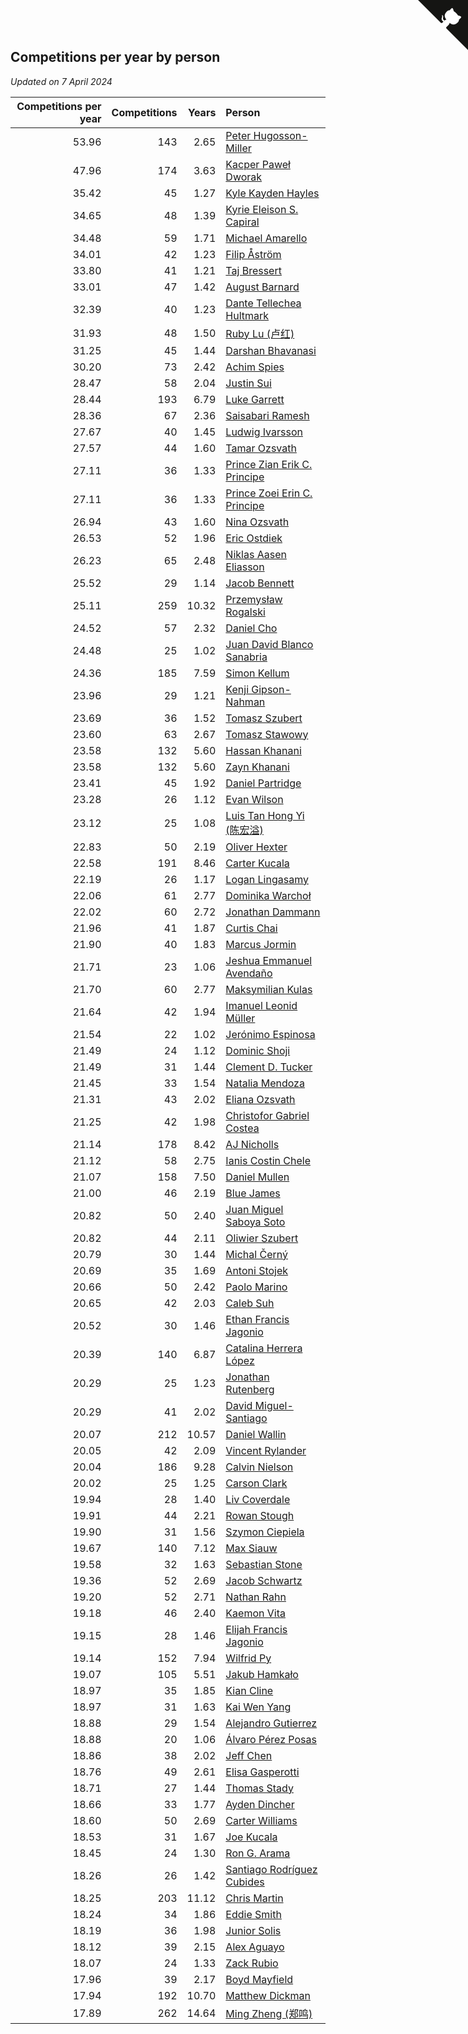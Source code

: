 ## Competitions per year by person

*Updated on  7 April 2024*

| Competitions per year | Competitions | Years | Person |
| ---: | ---: | ---: | :--- |
| 53.96 | 143 | 2.65 | [Peter Hugosson-Miller](https://www.worldcubeassociation.org/persons/2021HUGO01) |
| 47.96 | 174 | 3.63 | [Kacper Paweł Dworak](https://www.worldcubeassociation.org/persons/2020DWOR01) |
| 35.42 | 45 | 1.27 | [Kyle Kayden Hayles](https://www.worldcubeassociation.org/persons/2022HAYL02) |
| 34.65 | 48 | 1.39 | [Kyrie Eleison S. Capiral](https://www.worldcubeassociation.org/persons/2022CAPI02) |
| 34.48 | 59 | 1.71 | [Michael Amarello](https://www.worldcubeassociation.org/persons/2022AMAR09) |
| 34.01 | 42 | 1.23 | [Filip Åström](https://www.worldcubeassociation.org/persons/2023ASTR01) |
| 33.80 | 41 | 1.21 | [Taj Bressert](https://www.worldcubeassociation.org/persons/2023BRES01) |
| 33.01 | 47 | 1.42 | [August Barnard](https://www.worldcubeassociation.org/persons/2022BARN21) |
| 32.39 | 40 | 1.23 | [Dante Tellechea Hultmark](https://www.worldcubeassociation.org/persons/2023HULT01) |
| 31.93 | 48 | 1.50 | [Ruby Lu (卢红)](https://www.worldcubeassociation.org/persons/2022LURU01) |
| 31.25 | 45 | 1.44 | [Darshan Bhavanasi](https://www.worldcubeassociation.org/persons/2022BHAV01) |
| 30.20 | 73 | 2.42 | [Achim Spies](https://www.worldcubeassociation.org/persons/2021SPIE01) |
| 28.47 | 58 | 2.04 | [Justin Sui](https://www.worldcubeassociation.org/persons/2022SUIJ01) |
| 28.44 | 193 | 6.79 | [Luke Garrett](https://www.worldcubeassociation.org/persons/2017GARR05) |
| 28.36 | 67 | 2.36 | [Saisabari Ramesh](https://www.worldcubeassociation.org/persons/2021RAME01) |
| 27.67 | 40 | 1.45 | [Ludwig Ivarsson](https://www.worldcubeassociation.org/persons/2022IVAR01) |
| 27.57 | 44 | 1.60 | [Tamar Ozsvath](https://www.worldcubeassociation.org/persons/2022OZSV04) |
| 27.11 | 36 | 1.33 | [Prince Zian Erik C. Principe](https://www.worldcubeassociation.org/persons/2022PRIN08) |
| 27.11 | 36 | 1.33 | [Prince Zoei Erin C. Principe](https://www.worldcubeassociation.org/persons/2022PRIN09) |
| 26.94 | 43 | 1.60 | [Nina Ozsvath](https://www.worldcubeassociation.org/persons/2022OZSV03) |
| 26.53 | 52 | 1.96 | [Eric Ostdiek](https://www.worldcubeassociation.org/persons/2022OSTD01) |
| 26.23 | 65 | 2.48 | [Niklas Aasen Eliasson](https://www.worldcubeassociation.org/persons/2021ELIA01) |
| 25.52 | 29 | 1.14 | [Jacob Bennett](https://www.worldcubeassociation.org/persons/2023BENN04) |
| 25.11 | 259 | 10.32 | [Przemysław Rogalski](https://www.worldcubeassociation.org/persons/2013ROGA02) |
| 24.52 | 57 | 2.32 | [Daniel Cho](https://www.worldcubeassociation.org/persons/2021CHOD01) |
| 24.48 | 25 | 1.02 | [Juan David Blanco Sanabria](https://www.worldcubeassociation.org/persons/2023SANA04) |
| 24.36 | 185 | 7.59 | [Simon Kellum](https://www.worldcubeassociation.org/persons/2016KELL12) |
| 23.96 | 29 | 1.21 | [Kenji Gipson-Nahman](https://www.worldcubeassociation.org/persons/2023GIPS01) |
| 23.69 | 36 | 1.52 | [Tomasz Szubert](https://www.worldcubeassociation.org/persons/2022SZUB02) |
| 23.60 | 63 | 2.67 | [Tomasz Stawowy](https://www.worldcubeassociation.org/persons/2021STAW01) |
| 23.58 | 132 | 5.60 | [Hassan Khanani](https://www.worldcubeassociation.org/persons/2018KHAN26) |
| 23.58 | 132 | 5.60 | [Zayn Khanani](https://www.worldcubeassociation.org/persons/2018KHAN28) |
| 23.41 | 45 | 1.92 | [Daniel Partridge](https://www.worldcubeassociation.org/persons/2022PART02) |
| 23.28 | 26 | 1.12 | [Evan Wilson](https://www.worldcubeassociation.org/persons/2023WILS11) |
| 23.12 | 25 | 1.08 | [Luis Tan Hong Yi (陈宏溢)](https://www.worldcubeassociation.org/persons/2023YILU01) |
| 22.83 | 50 | 2.19 | [Oliver Hexter](https://www.worldcubeassociation.org/persons/2022HEXT01) |
| 22.58 | 191 | 8.46 | [Carter Kucala](https://www.worldcubeassociation.org/persons/2015KUCA01) |
| 22.19 | 26 | 1.17 | [Logan Lingasamy](https://www.worldcubeassociation.org/persons/2023LING02) |
| 22.06 | 61 | 2.77 | [Dominika Warchoł](https://www.worldcubeassociation.org/persons/2021WARC01) |
| 22.02 | 60 | 2.72 | [Jonathan Dammann](https://www.worldcubeassociation.org/persons/2021DAMM01) |
| 21.96 | 41 | 1.87 | [Curtis Chai](https://www.worldcubeassociation.org/persons/2022CHAI02) |
| 21.90 | 40 | 1.83 | [Marcus Jormin](https://www.worldcubeassociation.org/persons/2022JORM01) |
| 21.71 | 23 | 1.06 | [Jeshua Emmanuel Avendaño](https://www.worldcubeassociation.org/persons/2023AVEN01) |
| 21.70 | 60 | 2.77 | [Maksymilian Kulas](https://www.worldcubeassociation.org/persons/2021KULA02) |
| 21.64 | 42 | 1.94 | [Imanuel Leonid Müller](https://www.worldcubeassociation.org/persons/2022MULL02) |
| 21.54 | 22 | 1.02 | [Jerónimo Espinosa](https://www.worldcubeassociation.org/persons/2023ESPI07) |
| 21.49 | 24 | 1.12 | [Dominic Shoji](https://www.worldcubeassociation.org/persons/2023SHOJ01) |
| 21.49 | 31 | 1.44 | [Clement D. Tucker](https://www.worldcubeassociation.org/persons/2022TUCK09) |
| 21.45 | 33 | 1.54 | [Natalia Mendoza](https://www.worldcubeassociation.org/persons/2022MEND24) |
| 21.31 | 43 | 2.02 | [Eliana Ozsvath](https://www.worldcubeassociation.org/persons/2022OZSV01) |
| 21.25 | 42 | 1.98 | [Christofor Gabriel Costea](https://www.worldcubeassociation.org/persons/2022COST03) |
| 21.14 | 178 | 8.42 | [AJ Nicholls](https://www.worldcubeassociation.org/persons/2015NICH04) |
| 21.12 | 58 | 2.75 | [Ianis Costin Chele](https://www.worldcubeassociation.org/persons/2021CHEL01) |
| 21.07 | 158 | 7.50 | [Daniel Mullen](https://www.worldcubeassociation.org/persons/2016MULL04) |
| 21.00 | 46 | 2.19 | [Blue James](https://www.worldcubeassociation.org/persons/2022JAME01) |
| 20.82 | 50 | 2.40 | [Juan Miguel Saboya Soto](https://www.worldcubeassociation.org/persons/2021SOTO01) |
| 20.82 | 44 | 2.11 | [Oliwier Szubert](https://www.worldcubeassociation.org/persons/2022SZUB01) |
| 20.79 | 30 | 1.44 | [Michal Černý](https://www.worldcubeassociation.org/persons/2022CERN03) |
| 20.69 | 35 | 1.69 | [Antoni Stojek](https://www.worldcubeassociation.org/persons/2022STOJ03) |
| 20.66 | 50 | 2.42 | [Paolo Marino](https://www.worldcubeassociation.org/persons/2021MARI04) |
| 20.65 | 42 | 2.03 | [Caleb Suh](https://www.worldcubeassociation.org/persons/2022SUHC01) |
| 20.52 | 30 | 1.46 | [Ethan Francis Jagonio](https://www.worldcubeassociation.org/persons/2022JAGO03) |
| 20.39 | 140 | 6.87 | [Catalina Herrera López](https://www.worldcubeassociation.org/persons/2017LOPE31) |
| 20.29 | 25 | 1.23 | [Jonathan Rutenberg](https://www.worldcubeassociation.org/persons/2023RUTE01) |
| 20.29 | 41 | 2.02 | [David Miguel-Santiago](https://www.worldcubeassociation.org/persons/2022MIGU02) |
| 20.07 | 212 | 10.57 | [Daniel Wallin](https://www.worldcubeassociation.org/persons/2013WALL03) |
| 20.05 | 42 | 2.09 | [Vincent Rylander](https://www.worldcubeassociation.org/persons/2022RYLA01) |
| 20.04 | 186 | 9.28 | [Calvin Nielson](https://www.worldcubeassociation.org/persons/2014NIEL03) |
| 20.02 | 25 | 1.25 | [Carson Clark](https://www.worldcubeassociation.org/persons/2023CLAR02) |
| 19.94 | 28 | 1.40 | [Liv Coverdale](https://www.worldcubeassociation.org/persons/2022COVE02) |
| 19.91 | 44 | 2.21 | [Rowan Stough](https://www.worldcubeassociation.org/persons/2022STOU01) |
| 19.90 | 31 | 1.56 | [Szymon Ciepiela](https://www.worldcubeassociation.org/persons/2022CIEP01) |
| 19.67 | 140 | 7.12 | [Max Siauw](https://www.worldcubeassociation.org/persons/2017SIAU02) |
| 19.58 | 32 | 1.63 | [Sebastian Stone](https://www.worldcubeassociation.org/persons/2022STON09) |
| 19.36 | 52 | 2.69 | [Jacob Schwartz](https://www.worldcubeassociation.org/persons/2021SCHW01) |
| 19.20 | 52 | 2.71 | [Nathan Rahn](https://www.worldcubeassociation.org/persons/2021RAHN01) |
| 19.18 | 46 | 2.40 | [Kaemon Vita](https://www.worldcubeassociation.org/persons/2021VITA01) |
| 19.15 | 28 | 1.46 | [Elijah Francis Jagonio](https://www.worldcubeassociation.org/persons/2022JAGO02) |
| 19.14 | 152 | 7.94 | [Wilfrid Py](https://www.worldcubeassociation.org/persons/2016PYWI01) |
| 19.07 | 105 | 5.51 | [Jakub Hamkało](https://www.worldcubeassociation.org/persons/2018HAMK01) |
| 18.97 | 35 | 1.85 | [Kian Cline](https://www.worldcubeassociation.org/persons/2022CLIN01) |
| 18.97 | 31 | 1.63 | [Kai Wen Yang](https://www.worldcubeassociation.org/persons/2022YANG19) |
| 18.88 | 29 | 1.54 | [Alejandro Gutierrez](https://www.worldcubeassociation.org/persons/2022GUTI09) |
| 18.88 | 20 | 1.06 | [Álvaro Pérez Posas](https://www.worldcubeassociation.org/persons/2023POSA01) |
| 18.86 | 38 | 2.02 | [Jeff Chen](https://www.worldcubeassociation.org/persons/2022CHEN19) |
| 18.76 | 49 | 2.61 | [Elisa Gasperotti](https://www.worldcubeassociation.org/persons/2021GASP01) |
| 18.71 | 27 | 1.44 | [Thomas Stady](https://www.worldcubeassociation.org/persons/2022STAD01) |
| 18.66 | 33 | 1.77 | [Ayden Dincher](https://www.worldcubeassociation.org/persons/2022DINC01) |
| 18.60 | 50 | 2.69 | [Carter Williams](https://www.worldcubeassociation.org/persons/2021WILL06) |
| 18.53 | 31 | 1.67 | [Joe Kucala](https://www.worldcubeassociation.org/persons/2022KUCA01) |
| 18.45 | 24 | 1.30 | [Ron G. Arama](https://www.worldcubeassociation.org/persons/2022ARAM01) |
| 18.26 | 26 | 1.42 | [Santiago Rodríguez Cubides](https://www.worldcubeassociation.org/persons/2022CUBI01) |
| 18.25 | 203 | 11.12 | [Chris Martin](https://www.worldcubeassociation.org/persons/2013MART03) |
| 18.24 | 34 | 1.86 | [Eddie Smith](https://www.worldcubeassociation.org/persons/2022SMIT20) |
| 18.19 | 36 | 1.98 | [Junior Solis](https://www.worldcubeassociation.org/persons/2022SOLI03) |
| 18.12 | 39 | 2.15 | [Alex Aguayo](https://www.worldcubeassociation.org/persons/2022AGUA01) |
| 18.07 | 24 | 1.33 | [Zack Rubio](https://www.worldcubeassociation.org/persons/2022RUBI10) |
| 17.96 | 39 | 2.17 | [Boyd Mayfield](https://www.worldcubeassociation.org/persons/2022MAYF01) |
| 17.94 | 192 | 10.70 | [Matthew Dickman](https://www.worldcubeassociation.org/persons/2013DICK01) |
| 17.89 | 262 | 14.64 | [Ming Zheng (郑鸣)](https://www.worldcubeassociation.org/persons/2009ZHEN11) |


<a href="https://github.com/jonatanklosko/wca_statistics" class="github-corner" aria-label="View source on Github"><svg width="80" height="80" viewBox="0 0 250 250" style="fill:#151513; color:#fff; position: absolute; top: 0; border: 0; right: 0;" aria-hidden="true"><path d="M0,0 L115,115 L130,115 L142,142 L250,250 L250,0 Z"></path><path d="M128.3,109.0 C113.8,99.7 119.0,89.6 119.0,89.6 C122.0,82.7 120.5,78.6 120.5,78.6 C119.2,72.0 123.4,76.3 123.4,76.3 C127.3,80.9 125.5,87.3 125.5,87.3 C122.9,97.6 130.6,101.9 134.4,103.2" fill="currentColor" style="transform-origin: 130px 106px;" class="octo-arm"></path><path d="M115.0,115.0 C114.9,115.1 118.7,116.5 119.8,115.4 L133.7,101.6 C136.9,99.2 139.9,98.4 142.2,98.6 C133.8,88.0 127.5,74.4 143.8,58.0 C148.5,53.4 154.0,51.2 159.7,51.0 C160.3,49.4 163.2,43.6 171.4,40.1 C171.4,40.1 176.1,42.5 178.8,56.2 C183.1,58.6 187.2,61.8 190.9,65.4 C194.5,69.0 197.7,73.2 200.1,77.6 C213.8,80.2 216.3,84.9 216.3,84.9 C212.7,93.1 206.9,96.0 205.4,96.6 C205.1,102.4 203.0,107.8 198.3,112.5 C181.9,128.9 168.3,122.5 157.7,114.1 C157.9,116.9 156.7,120.9 152.7,124.9 L141.0,136.5 C139.8,137.7 141.6,141.9 141.8,141.8 Z" fill="currentColor" class="octo-body"></path></svg></a><style>.github-corner:hover .octo-arm{animation:octocat-wave 560ms ease-in-out}@keyframes octocat-wave{0%,100%{transform:rotate(0)}20%,60%{transform:rotate(-25deg)}40%,80%{transform:rotate(10deg)}}@media (max-width:500px){.github-corner:hover .octo-arm{animation:none}.github-corner .octo-arm{animation:octocat-wave 560ms ease-in-out}}</style>
